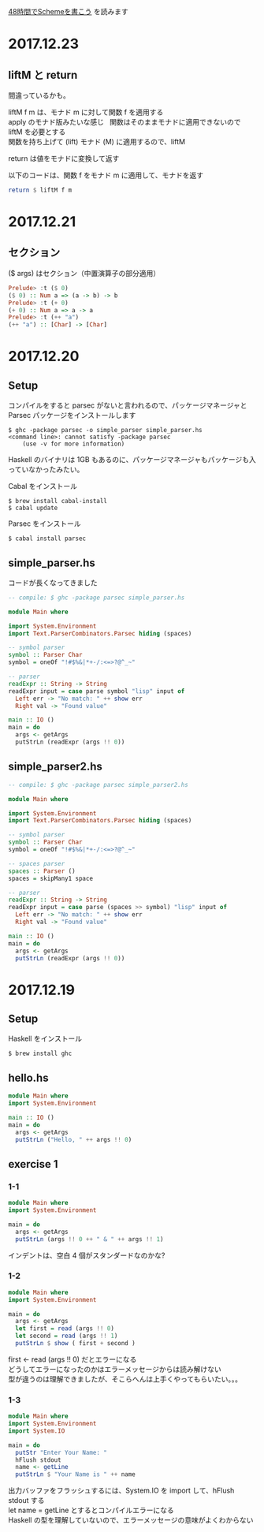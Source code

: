 [48時間でSchemeを書こう](https://ja.wikibooks.org/wiki/48時間でSchemeを書こう) を読みます

# 2017.12.23

## liftM と return
間違っているかも。

liftM f m は、モナド m に対して関数 f を適用する  
apply のモナド版みたいな感じ  
関数はそのままモナドに適用できないので liftM を必要とする  
関数を持ち上げて (lift) モナド (M) に適用するので、liftM

return は値をモナドに変換して返す

以下のコードは、関数 f をモナド m に適用して、モナドを返す
````haskell
return $ liftM f m
````

# 2017.12.21

## セクション
($ args) はセクション（中置演算子の部分適用）

````haskell
Prelude> :t ($ 0)
($ 0) :: Num a => (a -> b) -> b
Prelude> :t (+ 0)
(+ 0) :: Num a => a -> a
Prelude> :t (++ "a")
(++ "a") :: [Char] -> [Char]
````

# 2017.12.20

## Setup
コンパイルをすると parsec がないと言われるので、パッケージマネージャと Parsec パッケージをインストールします
````
$ ghc -package parsec -o simple_parser simple_parser.hs
<command line>: cannot satisfy -package parsec
    (use -v for more information)
````

Haskell のバイナリは 1GB もあるのに、パッケージマネージャもパッケージも入っていなかったみたい。

Cabal をインストール
````
$ brew install cabal-install
$ cabal update
````

Parsec をインストール
````
$ cabal install parsec
````

## simple_parser.hs
コードが長くなってきました

````haskell
-- compile: $ ghc -package parsec simple_parser.hs

module Main where

import System.Environment
import Text.ParserCombinators.Parsec hiding (spaces)

-- symbol parser
symbol :: Parser Char
symbol = oneOf "!#$%&|*+-/:<=>?@^_~"

-- parser
readExpr :: String -> String
readExpr input = case parse symbol "lisp" input of
  Left err -> "No match: " ++ show err
  Right val -> "Found value"

main :: IO ()
main = do
  args <- getArgs
  putStrLn (readExpr (args !! 0))
````

## simple_parser2.hs 
````haskell
-- compile: $ ghc -package parsec simple_parser2.hs

module Main where

import System.Environment
import Text.ParserCombinators.Parsec hiding (spaces)

-- symbol parser
symbol :: Parser Char
symbol = oneOf "!#$%&|*+-/:<=>?@^_~"

-- spaces parser
spaces :: Parser ()
spaces = skipMany1 space

-- parser
readExpr :: String -> String
readExpr input = case parse (spaces >> symbol) "lisp" input of
  Left err -> "No match: " ++ show err
  Right val -> "Found value"

main :: IO ()
main = do
  args <- getArgs
  putStrLn (readExpr (args !! 0))
````

# 2017.12.19

## Setup
Haskell をインストール

````
$ brew install ghc
````

## hello.hs
````haskell
module Main where
import System.Environment

main :: IO ()
main = do
  args <- getArgs
  putStrLn ("Hello, " ++ args !! 0)
````

## exercise 1

### 1-1
````haskell
module Main where
import System.Environment

main = do
  args <- getArgs
  putStrLn (args !! 0 ++ " & " ++ args !! 1)
````

インデントは、空白 4 個がスタンダードなのかな?

### 1-2
````haskell
module Main where
import System.Environment

main = do
  args <- getArgs
  let first = read (args !! 0)
  let second = read (args !! 1)
  putStrLn $ show ( first + second )
````

first <- read (args !! 0) だとエラーになる  
どうしてエラーになったのかはエラーメッセージからは読み解けない  
型が違うのは理解できましたが、そこらへんは上手くやってもらいたい。。。

### 1-3
````haskell
module Main where
import System.Environment
import System.IO

main = do
  putStr "Enter Your Name: "
  hFlush stdout
  name <- getLine
  putStrLn $ "Your Name is " ++ name
````

出力バッファをフラッシュするには、System.IO を import して、hFlush stdout する  
let name = getLine とするとコンパイルエラーになる  
Haskell の型を理解していないので、エラーメッセージの意味がよくわからない

